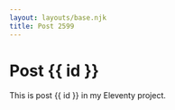 ```yaml
---
layout: layouts/base.njk
title: Post 2599
---
```


# Post {{ id }}

This is post {{ id }} in my Eleventy project.
